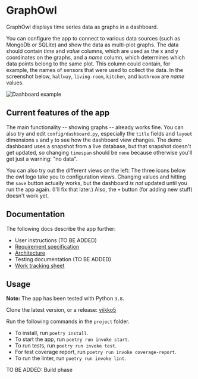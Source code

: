 # GraphOwl

GraphOwl displays time series data as graphs in a dashboard.

You can configure the app to connect to various data sources (such as MongoDb or SQLite) and show the data as multi-plot graphs. The data should contain *time* and *value* columns, which are used as the x and y coordinates on the graphs, and a *name* column, which determines which data points belong to the same plot. This column could contain, for example, the names of sensors that were used to collect the data. In the screenshot below, `hallway`, `living-room`, `kitchen`, and `bathroom` are *name* values.

![Dashboard example](https://github.com/mikkokallio/ot-harkka/blob/master/project/docs/Screenshot.png "Sensor readings")

## Current features of the app

The main functionality -- showing graphs -- already works fine. You can also try and edit `config/dashboard.py`, especially the `title` fields and `layout` dimensions `x` and `y` to see how the dashboard view changes. The demo dashboard uses a snapshot from a live database, but that snapshot doesn't get updated, so changing `timespan` should be `none` because otherwise you'll get just a warning: "no data".

You can also try out the different views on the left: The three icons below the owl logo take you to configuration views. Changing values and hitting the `save` button actually works, but the dashboard *is not* updated until you run the app again. (I'll fix that later.) Also, the `+` button (for adding new stuff) doesn't work yet.

## Documentation

The following docs describe the app further:
* User instructions (TO BE ADDED)
* [Requirement specification](https://github.com/mikkokallio/ot-harkka/blob/master/project/docs/reqs.md)
* [Architecture](https://github.com/mikkokallio/ot-harkka/blob/master/project/docs/architecture.md)
* Testing documentation (TO BE ADDED)
* [Work tracking sheet](https://github.com/mikkokallio/ot-harkka/blob/master/project/docs/hours.md)

## Usage

**Note:** The app has been tested with Python `3.8`.

Clone the latest version, or a release: [viikko5](https://github.com/mikkokallio/ot-harkka/releases/tag/viikko5)

Run the following commands in the `project` folder.

* To install, run `poetry install`.
* To start the app, run `poetry run invoke start`.
* To run tests, run `poetry run invoke test`.
* For test coverage report, run `poetry run invoke coverage-report`.
* To run the linter, run `poetry run invoke lint`.

TO BE ADDED: Build phase
